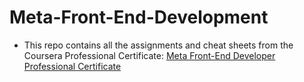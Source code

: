 # Meta-Front-End-Development

- This repo contains all the assignments and cheat sheets from the Coursera Professional Certificate: [Meta Front-End Developer Professional Certificate](https://www.coursera.org/professional-certificates/meta-front-end-developer)

